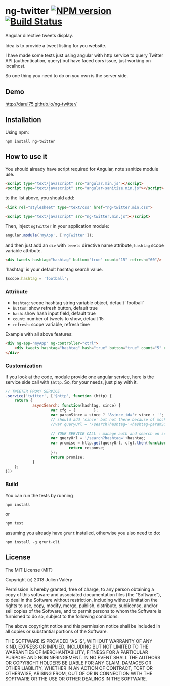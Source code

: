 ng-twitter [![NPM version](https://badge.fury.io/js/ng-twitter.png)](http://badge.fury.io/js/ng-twitter) [![Build Status](https://travis-ci.org/darul75/ng-twitter.png?branch=master)](https://travis-ci.org/darul75/ng-twitter)
=====================

Angular directive tweets display.

Idea is to provide a tweet listing for you website.

I have made some tests just using angular with http service to query Twitter API (authentication, query) but have faced cors
issue, just working on localhost.

So one thing you need to do on you own is the server side.

Demo
-------------

http://darul75.github.io/ng-twitter/

Installation
------------

Using npm:

```
npm install ng-twitter
```

How to use it
-------------

You should already have script required for Angular, note sanitize module use.

```html
<script type="text/javascript" src="angular.min.js"></script>
<script type="text/javascript" src="angular-sanitize.min.js"></script>
```

to the list above, you should add:

```html
<link rel="stylesheet" type="text/css" href="ng-twitter.min.css">
```

```html
<script type="text/javascript" src="ng-twitter.min.js"></script>
```

Then, inject `ngTwitter` in your application module:

```javascript
angular.module('myApp', ['ngTwitter']);
```

and then just add an `div` with `tweets` directive name attribute, `hashtag` scope variable attribute.

```html
<div tweets hashtag="hashtag" button="true" count="15" refresh="60"/>
```

'hashtag' is your default hashtag search value.

```javascript
$scope.hashtag = 'football';
```

### Attribute

* `hashtag`: scope hashtag string variable object, default 'football'
* `button`: show refresh button, default true
* `hash`: show hash input field, default true
* `count`: number of tweets to show, default 15
* `refresh`: scope variable, refresh time

Example with all above features:

```html
<div ng-app="myApp" ng-controller="ctrl">
	<div tweets hashtag="hashtag" hash="true" button="true" count="5" refresh="10"/>
</div>
```

### Customization

If you look at the code, module provide one angular service, here is the service side call with `$http`. So, for your needs, just play with it.
```javascript
// TWEETER PROXY SERVICE
.service('twitter', ['$http', function (http) {                        
	return {
	        asyncSearch: function(hashtag, since) {
	                var cfg = {        };
	                var paramSince = since ? '&since_id='+ since : '';
	                // should add 'since' but not there because of mock
	                //var queryUrl = '/search?hashtag='+hashtag+paramSince;
	                
	                // YOUR SERVICE CALL : manage auth and search on server side
	                var queryUrl = '/search?hashtag='+hashtag;
	                var promise = http.get(queryUrl, cfg).then(function (response) {
	                        return response;
	                });
	                return promise;
	        }
	};
}])
```

### Build

You can run the tests by running

```
npm install
```
or
```
npm test
```

assuming you already have `grunt` installed, otherwise you also need to do:

```
npm install -g grunt-cli
```

## License

The MIT License (MIT)

Copyright (c) 2013 Julien Valéry

Permission is hereby granted, free of charge, to any person obtaining a copy
of this software and associated documentation files (the "Software"), to deal
in the Software without restriction, including without limitation the rights
to use, copy, modify, merge, publish, distribute, sublicense, and/or sell
copies of the Software, and to permit persons to whom the Software is
furnished to do so, subject to the following conditions:

The above copyright notice and this permission notice shall be included in
all copies or substantial portions of the Software.

THE SOFTWARE IS PROVIDED "AS IS", WITHOUT WARRANTY OF ANY KIND, EXPRESS OR
IMPLIED, INCLUDING BUT NOT LIMITED TO THE WARRANTIES OF MERCHANTABILITY,
FITNESS FOR A PARTICULAR PURPOSE AND NONINFRINGEMENT. IN NO EVENT SHALL THE
AUTHORS OR COPYRIGHT HOLDERS BE LIABLE FOR ANY CLAIM, DAMAGES OR OTHER
LIABILITY, WHETHER IN AN ACTION OF CONTRACT, TORT OR OTHERWISE, ARISING FROM,
OUT OF OR IN CONNECTION WITH THE SOFTWARE OR THE USE OR OTHER DEALINGS IN
THE SOFTWARE.




